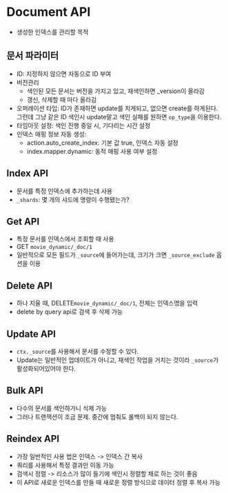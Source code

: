 # Document API
- 생성한 인덱스를 관리할 목적
## 문서 파라미터
- ID: 지정하지 않으면 자동으로 ID 부여
- 버전관리 
    - 색인된 모든 문서는 버전을 가지고 있고, 재색인하면 _version이 올라감
    - 갱신, 삭제할 때 마다 올라감
- 오퍼레이션 타입: ID가 존재하면 update를 치게되고, 없으면 create를 하게된다. 그런데 그냥 같은 ID 색인시 update말고 색인 실패를 원하면 `op_type`을 이용한다.
- 타임아웃 설정: 색인 진행 중일 시, 기다리는 시간 설정
- 인덱스 매핑 정보 자동 생성:
    - action.auto_create_index: 기본 값 true, 인덱스 자동 설정
    - index.mapper.dynamic: 동적 매핑 사용 여부 설정
## Index API
- 문서를 특정 인덱스에 추가하는데 사용
- `_shards`: 몇 개의 샤드에 명령이 수행됐는가?
## Get API
- 특정 문서를 인덱스에서 조회할 때 사용
- GET `movie_dynamic/_doc/1`
- 일반적으로 모든 필드가 `_source`에 들어가는데, 크기가 크면 `_source_exclude` 옵션을 이용
## Delete API
- 하나 지울 때, DELETE`movie_dynamic/_doc/1`, 전체는 인덱스명을 입력
- delete by query api로 검색 후 삭제 가능
## Update API
- `ctx._source`를 사용해서 문서를 수정할 수 있다.
- Update는 일반적인 업데이트가 아니고, 재색인 작업을 거치는 것이라 `_source`가 활성화되어있어야 한다.
## Bulk API
- 다수의 문서를 색인하가니 식제 가능
- 그러나 트랜잭션이 조금 문제. 중간에 멈춰도 롤백이 되지 않는다.
## Reindex API
- 가장 일반적인 사용 법은 인덱스 -> 인덱스 간 복사
- 쿼리를 사용해서 특정 결과만 이동 가능
- 검색시 정렬 -> 리소스가 많이 들기에 색인시 정렬할 채로 하는 것이 좋음
- 이 API로 새로운 인덱스를 만들 때 새로운 정렬 방식으로 데이터 정렬 후 복사 가능